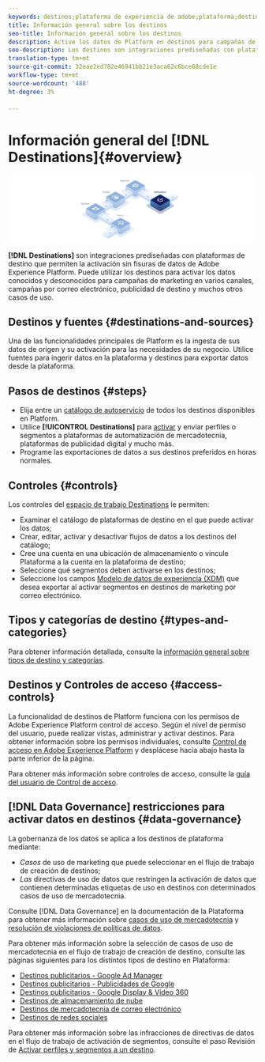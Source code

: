 ```yaml
---
keywords: destinos;plataforma de experiencia de adobe;plataforma;destinos información general;activar datos;activar;
title: Información general sobre los destinos
seo-title: Información general sobre los destinos
description: Active los datos de Platform en destinos para campañas de marketing entre canales, correos electrónicos, publicidad segmentada y mucho más.
seo-description: Los destinos son integraciones prediseñadas con plataformas de destino que permiten la activación sin fisuras de datos de Adobe Experience Platform. Puede utilizar Destinos en Adobe Experience Platform para activar los datos conocidos y desconocidos para campañas de marketing entre canales, campañas por correo electrónico, publicidad de destino y muchos otros casos de uso.
translation-type: tm+mt
source-git-commit: 32eae2ed782e46941bb21e3aca62c6bce68cde1e
workflow-type: tm+mt
source-wordcount: '488'
ht-degree: 3%

---
```



# Información general del [!DNL Destinations]{#overview}

![Pancarta de información general sobre destinos](./assets/overview/destinations-overview-banner.png)

**[!DNL Destinations]** son integraciones prediseñadas con plataformas de destino que permiten la activación sin fisuras de datos de Adobe Experience Platform. Puede utilizar los destinos para activar los datos conocidos y desconocidos para campañas de marketing en varios canales, campañas por correo electrónico, publicidad de destino y muchos otros casos de uso.

## Destinos y fuentes {#destinations-and-sources}

Una de las funcionalidades principales de Platform es la ingesta de sus datos de origen y su activación para las necesidades de su negocio. Utilice fuentes para ingerir datos en la plataforma y destinos para exportar datos desde la plataforma.

## Pasos de destinos {#steps}

* Elija entre un [catálogo de autoservicio](./catalog/overview.md) de todos los destinos disponibles en Platform.
* Utilice **[!UICONTROL Destinations]** para [activar](./ui/activate-destinations.md) y enviar perfiles o segmentos a plataformas de automatización de mercadotecnia, plataformas de publicidad digital y mucho más.
* Programe las exportaciones de datos a sus destinos preferidos en horas normales.

## Controles {#controls}

Los controles del [espacio de trabajo Destinations](./ui/destinations-workspace.md) le permiten:

* Examinar el catálogo de plataformas de destino en el que puede activar los datos;
* Crear, editar, activar y desactivar flujos de datos a los destinos del catálogo;
* Cree una cuenta en una ubicación de almacenamiento o vincule Plataforma a la cuenta en la plataforma de destino;
* Seleccione qué segmentos deben activarse en los destinos;
* Seleccione los campos [Modelo de datos de experiencia (XDM)](../xdm/home.md) que desea exportar al activar segmentos en destinos de marketing por correo electrónico.

## Tipos y categorías de destino {#types-and-categories}

Para obtener información detallada, consulte la [información general sobre tipos de destino y categorías](./destination-types.md).

## Destinos y Controles de acceso {#access-controls}

La funcionalidad de destinos de Platform funciona con los permisos de Adobe Experience Platform control de acceso. Según el nivel de permiso del usuario, puede realizar vistas, administrar y activar destinos. Para obtener información sobre los permisos individuales, consulte [Control de acceso en Adobe Experience Platform](../access-control/home.md) y desplácese hacia abajo hasta la parte inferior de la página.

Para obtener más información sobre controles de acceso, consulte la [guía del usuario de Control de acceso](../access-control/ui/overview.md).

## [!DNL Data Governance] restricciones para activar datos en destinos  {#data-governance}

La gobernanza de los datos se aplica a los destinos de plataforma mediante:

* *Casos* de uso de marketing que puede seleccionar en el flujo de trabajo de creación de destinos;
* *Las* directivas de uso de datos que restringen la activación de datos que contienen determinadas etiquetas de uso en destinos con determinados casos de uso de mercadotecnia.

Consulte [!DNL Data Governance] en la documentación de la Plataforma para obtener más información sobre [casos de uso de mercadotecnia](../data-governance/policies/overview.md) y [resolución de violaciones de políticas de datos](../data-governance/enforcement/auto-enforcement.md).

Para obtener más información sobre la selección de casos de uso de mercadotecnia en el flujo de trabajo de creación de destino, consulte las páginas siguientes para los distintos tipos de destino en Plataforma:

* [Destinos publicitarios - Google Ad Manager  ](./catalog/advertising/google-ad-manager.md)
* [Destinos publicitarios - Publicidades de Google](./catalog/advertising/google-ads-destination.md)
* [Destinos publicitarios - Google Display &amp; Video 360  ](./catalog/advertising/google-dv360.md)
* [Destinos de almacenamiento de nube](./catalog/cloud-storage/workflow.md)
* [Destinos de mercadotecnia de correo electrónico](./catalog/email-marketing/overview.md)
* [Destinos de redes sociales](./catalog/social/workflow.md)

Para obtener más información sobre las infracciones de directivas de datos en el flujo de trabajo de activación de segmentos, consulte el paso Revisión de [Activar perfiles y segmentos a un destino](./ui/activate-destinations.md#review).